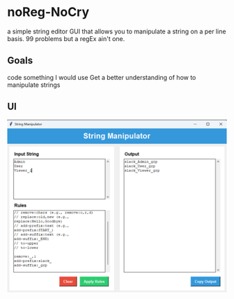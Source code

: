 # noReg-NoCry
a simple string editor GUI that allows you to manipulate a string on a per line basis. 
99 problems but a regEx ain't one.

## Goals
code something I would use
Get a better understanding of how to manipulate strings

## UI 
![alt text](https://github.com/jordanpdunn/noReg-NoCry/blob/main/stingManip.png)
